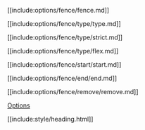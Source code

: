 [[include:options/fence/fence.md]]

[[include:options/fence/type/type.md]]

[[include:options/fence/type/strict.md]]

[[include:options/fence/type/flex.md]]

[[include:options/fence/start/start.md]]

[[include:options/fence/end/end.md]]

[[include:options/fence/remove/remove.md]]

[Options](../)

[[include:style/heading.html]]